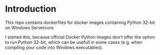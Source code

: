 # Introduction 
This repo contains dockerfiles for docker images containing Python 32-bit 
on Windows Servercore. 

I started this, because official Docker Python images don't offer the option to 
run Python 32-bit, which can be usefull in some cases (e.g. when compiling your 
code into Windows executables). 
